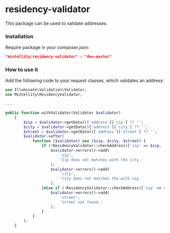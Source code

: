 # residency-validator
This package can be used to validate addresses.

### Installation

Require package in your composer.json:
```json
"mintellity/residency-validator" : "dev-master"
```

### How to use it

Add the following code to your request classes, which validates an address:

```php
use Illuminate\Validation\Validator;
use Mintellity\ResidencyValidator;

...

public function withValidator(Validator $validator)
    {
        $zip = $validator->getData()['address']['zip'] ?? '';
        $city = $validator->getData()['address']['city'] ?? '';
        $street = $validator->getData()['address']['street'] ?? '';
        $validator->after(
            function ($validator) use ($zip, $city, $street) {
                if (!ResidencyValidator::checkAddress(['zip' => $zip, 'city' => $city])) {
                    $validator->errors()->add(
                        'zip',
                        'Zip does not matches with the city.'
                    );
                    $validator->errors()->add(
                        'city',
                        'City does not matches the with zip.'
                    );
                }else if (!ResidencyValidator::checkAddress(['zip' => $zip, 'city' => $city, 'street' => $street])) {
                    $validator->errors()->add(
                        'street',
                        'Street not found.'
                    );
                }
            }
        );
    }
```
